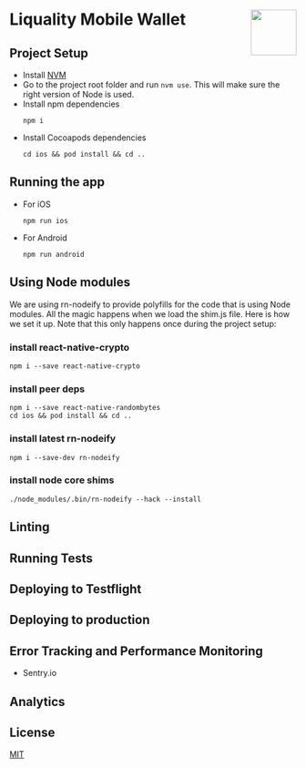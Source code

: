 # Liquality Mobile Wallet <img align="right" src="https://raw.githubusercontent.com/liquality/chainabstractionlayer/master/liquality-logo.png" height="80px" />

## Project Setup
- Install [NVM](https://github.com/nvm-sh/nvm#installing-and-updating)
- Go to the project root folder and run `nvm use`. This will make sure the right version of Node is used.
- Install npm dependencies
    ```
    npm i
    ```
- Install Cocoapods dependencies
    ```
    cd ios && pod install && cd ..
    ```

## Running the app
- For iOS
    ```
    npm run ios 
    ```
- For Android
    ```
    npm run android
    ```

## Using Node modules
We are using rn-nodeify to provide polyfills for the code that is using Node modules. All the magic happens when we load the shim.js file.
Here is how we set it up. Note that this only happens once during the project setup:

### install react-native-crypto
```
npm i --save react-native-crypto
```

### install peer deps
```
npm i --save react-native-randombytes
cd ios && pod install && cd ..
```

### install latest rn-nodeify
```
npm i --save-dev rn-nodeify
```
### install node core shims
```
./node_modules/.bin/rn-nodeify --hack --install
```

## Linting

## Running Tests

## Deploying to Testflight

## Deploying to production

## Error Tracking and Performance Monitoring
- Sentry.io

## Analytics

## License
[MIT](./LICENSE.md)
